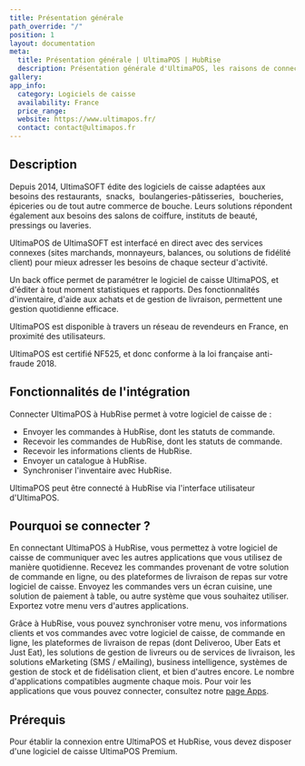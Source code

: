 ```yaml
---
title: Présentation générale
path_override: "/"
position: 1
layout: documentation
meta:
  title: Présentation générale | UltimaPOS | HubRise
  description: Présentation générale d'UltimaPOS, les raisons de connecter votre caisse UltimaPOS à HubRise et les fonctionnalités de l'intégration avec HubRise.
gallery: 
app_info:
  category: Logiciels de caisse
  availability: France
  price_range: 
  website: https://www.ultimapos.fr/
  contact: contact@ultimapos.fr
---
```


## Description

Depuis 2014, UltimaSOFT édite des logiciels de caisse adaptées aux besoins des restaurants,  snacks,  boulangeries-pâtisseries,  boucheries, épiceries ou de tout autre commerce de bouche. Leurs solutions répondent également aux besoins des salons de coiffure, instituts de beauté, pressings ou laveries.

UltimaPOS de UltimaSOFT est interfacé en direct avec des services connexes (sites marchands, monnayeurs, balances, ou solutions de fidélité client) pour mieux adresser les besoins de chaque secteur d'activité.

Un back office permet de paramétrer le logiciel de caisse UltimaPOS, et d'éditer à tout moment statistiques et rapports. Des fonctionnalités d'inventaire, d'aide aux achats et de gestion de livraison, permettent une gestion quotidienne efficace.

UltimaPOS est disponible à travers un réseau de revendeurs en France, en proximité des utilisateurs.

UltimaPOS est certifié NF525, et donc conforme à la loi française anti-fraude 2018.

## Fonctionnalités de l'intégration

Connecter UltimaPOS à HubRise permet à votre logiciel de caisse de :

- Envoyer les commandes à HubRise, dont les statuts de commande.
- Recevoir les commandes de HubRise, dont les statuts de commande.
- Recevoir les informations clients de HubRise.
- Envoyer un catalogue à HubRise.
- Synchroniser l'inventaire avec HubRise.

UltimaPOS peut être connecté à HubRise via l'interface utilisateur d'UltimaPOS.

## Pourquoi se connecter ?

En connectant UltimaPOS à HubRise, vous permettez à votre logiciel de caisse de communiquer avec les autres applications que vous utilisez de manière quotidienne. Recevez les commandes provenant de votre solution de commande en ligne, ou des plateformes de livraison de repas sur votre logiciel de caisse. Envoyez les commandes vers un écran cuisine, une solution de paiement à table, ou autre système que vous souhaitez utiliser. Exportez votre menu vers d'autres applications.

Grâce à HubRise, vous pouvez synchroniser votre menu, vos informations clients et vos commandes avec votre logiciel de caisse, de commande en ligne, les plateformes de livraison de repas (dont Deliveroo, Uber Eats et Just Eat), les solutions de gestion de livreurs ou de services de livraison, les solutions eMarketing (SMS / eMailing), business intelligence, systèmes de gestion de stock et de fidélisation client, et bien d'autres encore. Le nombre d'applications compatibles augmente chaque mois. Pour voir les applications que vous pouvez connecter, consultez notre [page Apps](/apps).

## Prérequis

Pour établir la connexion entre UltimaPOS et HubRise, vous devez disposer d'une logiciel de caisse UltimaPOS Premium.
